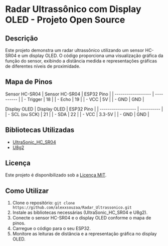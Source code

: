# Radar Ultrassônico com Display OLED - Projeto Open Source

## Descrição

Este projeto demonstra um radar ultrassônico utilizando um sensor HC-SR04 e um display OLED. O código proporciona uma visualização gráfica da função do sensor, exibindo a distância medida e representações gráficas de diferentes níveis de proximidade.

## Mapa de Pinos

Sensor HC-SR04
| Sensor HC-SR04     | ESP32 Pino |
| ------------------ | ---------- |
| - Trigger          | 18         |
| - Echo             | 19         |
| - VCC              | 5V         |
| - GND              | GND        |


Display OLED
| Display OLED       | ESP32 Pino |
| ------------------ | ---------- |
| - SCL (ou SCK)     | 21         |
| - SDA              | 22         |
| - VCC              | 3.3-5V     |
| - GND              | GND        |

## Bibliotecas Utilizadas

- [UltraSonic_HC_SR04](https://github.com/alexxsouzaa/UltraSonic_HC_SR04)
- [U8g2](https://github.com/olikraus/u8g2)

## Licença

Este projeto é disponibilizado sob a [Licença MIT](LICENSE).

## Como Utilizar

1. Clone o repositório: `git clone https://github.com/alexxsouzaa/Radar_Ultrassonico.git`
2. Instale as bibliotecas necessárias (UltraSonic_HC_SR04 e U8g2).
3. Conecte o sensor HC-SR04 e o display OLED conforme o mapa de pinos.
4. Carregue o código para o seu ESP32.
5. Monitore as leituras de distância e a representação gráfica no display OLED.

